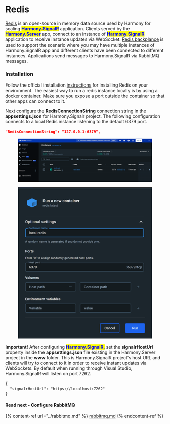 # Redis

[Redis](https://redis.io/) is an open-source in memory data source used by Harmony for scaling <mark style="color:blue;">**Harmony.SignalR**</mark> application.  Clients served by the <mark style="color:blue;">**Harmony.Server**</mark> app, connect to an instance of <mark style="color:blue;">**Harmony.SignalR**</mark> application to receive instance updates via WebSocket. [Redis backplance](https://learn.microsoft.com/en-us/aspnet/core/signalr/redis-backplane?view=aspnetcore-8.0) is used to support the scenario where you may have multiple instances of Harmony.SignalR app and different clients have been connected to different instances. Applications send messages to Harmony.SignalR via RabbitMQ messages.

### Installation

Follow the official installation [instructions](https://redis.io/docs/install/install-redis/) for installing Redis on your environment. The easiest way to run a redis instance locally is by using a docker container. Make sure you expose a port outside the container so that other apps can connect to it.

Next configure the **RedisConnectionString** connection string in the **appsettings.json** for Harmony.Signalr project. The following configuration connects to a local Redis instance listening to the default 6379 port.

```json
"RedisConnectionString": "127.0.0.1:6379",
```

<figure><img src="../../../.gitbook/assets/docker-redis-container.png" alt=""><figcaption></figcaption></figure>

<figure><img src="../../../.gitbook/assets/docker-container-create.png" alt=""><figcaption></figcaption></figure>

**Important!** After configuring <mark style="color:blue;">**Harmony.SignalR,**</mark> set the **signalrHostUrl** property inside the **appsettings.json** file existing in the Harmony.Server project in the **www** folder. This is Harmony.SignalR project's host URL and clients will try to connect to it in order to receive instant updates via WebSockets. By default when running through Visual Studio, Harmony.SignalR will listen on port 7262.

```
{
  "signalrHostUrl": "https://localhost:7262"
}
```

&#x20;

#### Read next - Configure RabbitMQ

{% content-ref url="../rabbitmq.md" %}
[rabbitmq.md](../rabbitmq.md)
{% endcontent-ref %}
